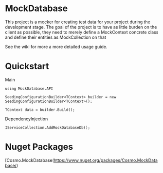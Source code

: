 # MockDatabase
This project is a mocker for creating test data for your project during the development stage.
The goal of the project is to have as little burden on the client as possible, they need to merely define a MockContext concrete class and define their entities as MockCollection<TClass> on that 

See the wiki for more a more detailed usage guide.

# Quickstart

Main

`using MockDatabase.API`

`SeedingConfigurationBuilder<TContext> builder = new SeedingConfigurationBuilder<TContext>();`

 `TContext data = builder.Build();`
 
 
 DependencyInjection
 
 `IServiceCollection.AddMockDatabaseDb();`
 
 

# Nuget Packages

[Cosmo.MockDatabase(https://www.nuget.org/packages/Cosmo.MockDatabase/)
